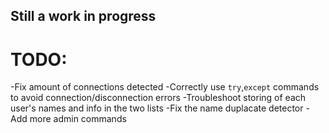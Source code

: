 ## Still a work in progress

# TODO:
   -Fix amount of connections detected
   -Correctly use `try`,`except` commands to avoid connection/disconnection errors
   -Troubleshoot storing of each user's names and info in the two lists
   -Fix the name duplacate detector
   -Add more admin commands


   
